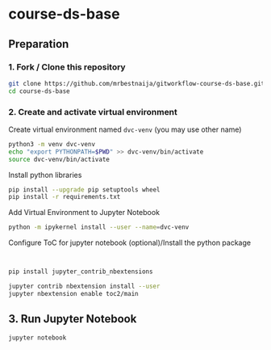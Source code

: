 # course-ds-base

## Preparation

### 1. Fork / Clone this repository

```bash
git clone https://github.com/mrbestnaija/gitworkflow-course-ds-base.git
cd course-ds-base
```


### 2. Create and activate virtual environment

Create virtual environment named `dvc-venv` (you may use other name)
```bash
python3 -m venv dvc-venv
echo "export PYTHONPATH=$PWD" >> dvc-venv/bin/activate
source dvc-venv/bin/activate
```
Install python libraries

```bash
pip install --upgrade pip setuptools wheel
pip install -r requirements.txt
```

Add Virtual Environment to Jupyter Notebook

```bash
python -m ipykernel install --user --name=dvc-venv
``` 

Configure ToC for jupyter notebook (optional)/Install the python package

```bash


pip install jupyter_contrib_nbextensions

jupyter contrib nbextension install --user
jupyter nbextension enable toc2/main
```

## 3. Run Jupyter Notebook

```bash
jupyter notebook
```

